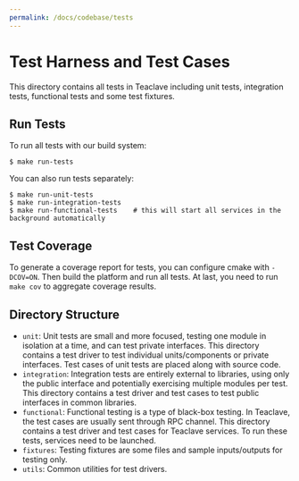 ```yaml
---
permalink: /docs/codebase/tests
---
```


# Test Harness and Test Cases

This directory contains all tests in Teaclave including unit tests, integration
tests, functional tests and some test fixtures.

## Run Tests

To run all tests with our build system:

```
$ make run-tests
```

You can also run tests separately:

```
$ make run-unit-tests
$ make run-integration-tests
$ make run-functional-tests    # this will start all services in the background automatically
```

## Test Coverage

To generate a coverage report for tests, you can configure cmake with
`-DCOV=ON`. Then build the platform and run all tests. At last, you need to run
`make cov` to aggregate coverage results.

## Directory Structure

- `unit`:
  Unit tests are small and more focused, testing one module in isolation at a
  time, and can test private interfaces. This directory contains a test driver to
  test individual units/components or private interfaces. Test cases of unit
  tests are placed along with source code.
- `integration`:
  Integration tests are entirely external to libraries, using only the public
  interface and potentially exercising multiple modules per test. This directory
  contains a test driver and test cases to test public interfaces in common
  libraries.
- `functional`:
  Functional testing is a type of black-box testing. In Teaclave, the test cases
  are usually sent through RPC channel.
  This directory contains a test driver and test cases for Teaclave services. To
  run these tests, services need to be launched.
- `fixtures`:
  Testing fixtures are some files and sample inputs/outputs for testing only.
- `utils`:
  Common utilities for test drivers.
